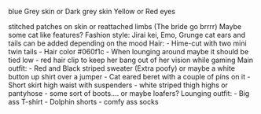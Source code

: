 blue Grey skin or Dark grey skin
Yellow or Red eyes

stitched patches on skin or reattached limbs (The bride go brrrr)
Maybe some cat like features?
Fashion style: Jirai kei, Emo, Grunge
cat ears and tails can be added depending on the mood
Hair:
	 - Hime-cut with two mini twin tails
	 - Hair color #060f1c 
	 - When lounging around maybe it should be tied low
	 - red hair clip to keep her bang out of her vision while gaming
Main outfit:
	 - Red and Black striped sweater (Extra poofy) or maybe a white button up shirt over a jumper
	 - Cat eared beret with a couple of pins on it
	 - Short skirt high waist with suspenders
	 - white striped thigh highs or pantyhose
	 - some sort of boots.... or maybe loafers?
Lounging outfit:
	 - Big ass T-shirt
	 - Dolphin shorts
	 - comfy ass socks